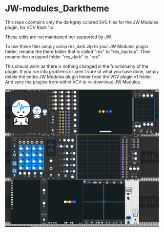 # JW-modules_Darktheme

This repo ccontains only the darkgray colored SVG files for the JW Modules plugin, for VCV Rack 1.x

These edits are not maintained nor supported by JW.

To use these files simply unzip res_dark.zip to your JW Modules plugin folder,
rename the there folder that is called "res" to "res_backup".
Then rename the unzipped folder "res_dark" to "res".

This should work as there is nothing changed in the functionality of the plugin. 
If you run into problems or aren't sure of what you have done, simply delete the entire JW Modules plugin folder from the VCV plugin v1 folder.
And sync the plugins from within VCV to re-download JW Modules. 

![modules screenshot](./JW-darktheme.png)
